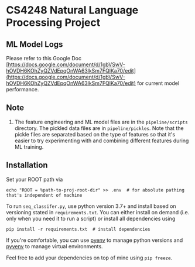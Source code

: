 # CS4248 Natural Language Processing Project

## ML Model Logs
Please refer to this Google Doc [https://docs.google.com/document/d/1gbVSwV-hOVDH6KOhZyQZVdEpqOnWA63lkSm7FQlKa70/edit](https://docs.google.com/document/d/1gbVSwV-hOVDH6KOhZyQZVdEpqOnWA63lkSm7FQlKa70/edit) for current model performance.

## Note
1. The feature engineering and ML model files are in the ``pipeline/scripts`` directory. The pickled data files are in ``pipeline/pickles``. Note that the pickle files are separated based on the type of features so that it's easier to try experimenting with and combining different features during ML training.

## Installation
Set your ROOT path via 

```
echo "ROOT = %path-to-proj-root-dir" >> .env  # for absolute pathing that's independent of machine  
```

To run `seq_classifer.py`, use python version 3.7+ and install based on versioning stated in `requirements.txt`. You can either install on demand (i.e. only when you need it to run a script) or install all dependencies using


```
pip install -r requirements.txt  # install dependencies
```

If you're comfortable, you can use [pyenv](https://github.com/pyenv/pyenv) to manage python versions
and [pyvenv](https://github.com/pyenv/pyenv-virtualenv) to manage virtual environments.

Feel free to add your dependencies on top of mine using `pip freeze`.
